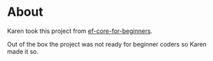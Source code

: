 ﻿# About

Karen took this project from [ef-core-for-beginners](https://github.com/MicrosoftDocs/ef-core-for-beginners).

Out of the box the project was not ready for beginner coders so Karen made it so.
